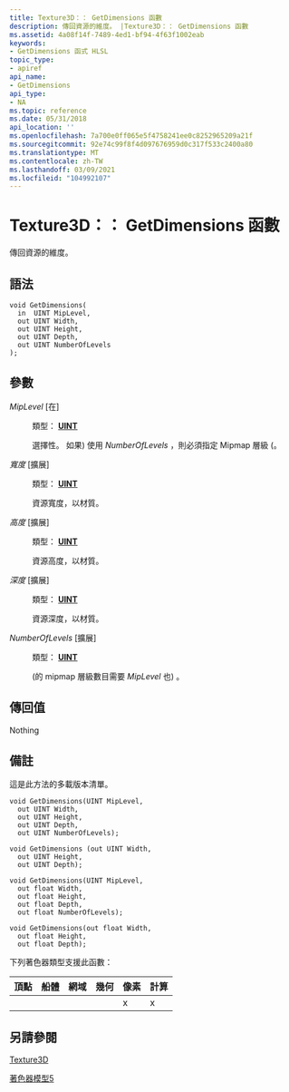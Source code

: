 ```yaml
---
title: Texture3D：： GetDimensions 函數
description: 傳回資源的維度。 |Texture3D：： GetDimensions 函數
ms.assetid: 4a08f14f-7489-4ed1-bf94-4f63f1002eab
keywords:
- GetDimensions 函式 HLSL
topic_type:
- apiref
api_name:
- GetDimensions
api_type:
- NA
ms.topic: reference
ms.date: 05/31/2018
api_location: ''
ms.openlocfilehash: 7a700e0ff065e5f4758241ee0c8252965209a21f
ms.sourcegitcommit: 92e74c99f8f4d097676959d0c317f533c2400a80
ms.translationtype: MT
ms.contentlocale: zh-TW
ms.lasthandoff: 03/09/2021
ms.locfileid: "104992107"
---
```

# <a name="texture3dgetdimensions-function"></a>Texture3D：： GetDimensions 函數

傳回資源的維度。

## <a name="syntax"></a>語法

``` syntax
void GetDimensions(
  in  UINT MipLevel,
  out UINT Width,
  out UINT Height,
  out UINT Depth,
  out UINT NumberOfLevels
);
```

## <a name="parameters"></a>參數

<dl> <dt>

*MipLevel* \[在\]
</dt> <dd>

類型： **[ **UINT**](/windows/desktop/WinProg/windows-data-types)**

選擇性。 如果) 使用 *NumberOfLevels* ，則必須指定 Mipmap 層級 (。

</dd> <dt>

*寬度* \[擴展\]
</dt> <dd>

類型： **[ **UINT**](/windows/desktop/WinProg/windows-data-types)**

資源寬度，以材質。

</dd> <dt>

*高度* \[擴展\]
</dt> <dd>

類型： **[ **UINT**](/windows/desktop/WinProg/windows-data-types)**

資源高度，以材質。

</dd> <dt>

*深度* \[擴展\]
</dt> <dd>

類型： **[ **UINT**](/windows/desktop/WinProg/windows-data-types)**

資源深度，以材質。

</dd> <dt>

*NumberOfLevels* \[擴展\]
</dt> <dd>

類型： **[ **UINT**](/windows/desktop/WinProg/windows-data-types)**

 (的 mipmap 層級數目需要 *MipLevel* 也) 。

</dd> </dl>

## <a name="return-value"></a>傳回值

Nothing

## <a name="remarks"></a>備註

這是此方法的多載版本清單。


```
void GetDimensions(UINT MipLevel, 
  out UINT Width,
  out UINT Height,
  out UINT Depth,
  out UINT NumberOfLevels);

void GetDimensions (out UINT Width,
  out UINT Height,
  out UINT Depth);

void GetDimensions(UINT MipLevel,
  out float Width,
  out float Height,
  out float Depth,
  out float NumberOfLevels);

void GetDimensions(out float Width,
  out float Height,
  out float Depth);
```



下列著色器類型支援此函數：



| 頂點 | 船體 | 網域 | 幾何 | 像素 | 計算 |
|--------|------|--------|----------|-------|---------|
|        |      |        |          | x     | x       |



 

## <a name="see-also"></a>另請參閱

<dl> <dt>

[Texture3D](sm5-object-texture3d.md)
</dt> <dt>

[著色器模型5](d3d11-graphics-reference-sm5.md)
</dt> </dl>

 

 

